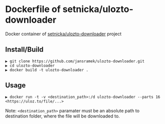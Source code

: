 
# Dockerfile of setnicka/ulozto-downloader

Docker container of [setnicka/ulozto-downloader](https://github.com/setnicka/ulozto-downloader) project


## Install/Build

```
▶ git clone https://github.com/jansramek/ulozto-downloader.git
▶ cd ulozto-downloader
▶ docker build -t ulozto-downloader .
```

## Usage

```
▶ docker run -t -v <destination_path>:/d ulozto-downloader --parts 16 <https://uloz.to/file/...>
```
Note: `<destination_path>` paramater must be an absolute path to destination folder, where the file will be downloaded to.

